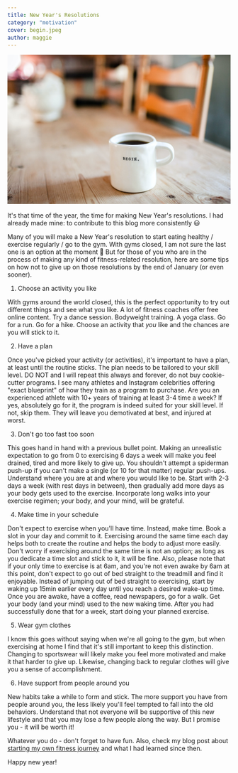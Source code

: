 ```yaml
---
title: New Year's Resolutions
category: "motivation"
cover: begin.jpeg
author: maggie
---
```

![Begin](./begin.jpeg "Cup with motivational text")

It's that time of the year, the time for making New Year's resolutions. I had already made mine: to contribute to this blog more consistently :smiley:

Many of you will make a New Year's resolution to start eating healthy / exercise regularly / go to the gym. With gyms closed, I am not
sure the last one is an option at the moment :grimacing: But for those of you who are in the process of making any kind of fitness-related resolution,
here are some tips on how not to give up on those resolutions by the end of January (or even sooner).

1. Choose an activity you like

With gyms around the world closed, this is the perfect opportunity to try out different things and see what you like. A lot of fitness coaches offer free online content.
Try a dance session. Bodyweight training. A yoga class. Go for a run. Go for a hike. Choose an activity that *you* like and the chances are you will stick to it.

2. Have a plan

Once you've picked your activity (or activities), it's important to have a plan, at least until the routine sticks.
The plan needs to be tailored to your skill level. DO NOT and I will repeat this always and forever, do not buy cookie-cutter programs.
I see many athletes and Instagram celebrities offering "exact blueprint" of how they train as a program to purchase. Are you an experienced athlete with 10+ years
of training at least 3-4 time a week? If yes, absolutely go for it, the program is indeed suited for your skill level. If not, skip them.
They will leave you demotivated at best, and injured at worst.

3. Don't go too fast too soon

This goes hand in hand with a previous bullet point. Making an unrealistic expectation to go from 0 to exercising 6 days a week will make you feel drained, tired and more likely to give up.
You shouldn't attempt a spiderman push-up if you can't make a single (or 10 for that matter) regular push-ups. Understand where you are at and where you would like to be. Start with 2-3 days a week (with rest days in between),
then gradually add more days as your body gets used to the exercise. Incorporate long walks into your exercise regimen; your body, and your mind, will be grateful.

4. Make time in your schedule

Don't expect to exercise when you'll have time. Instead, make time. Book a slot in your day and commit to it. Exercising around the same time each day helps
both to create the routine and helps the body to adjust more easily. Don't worry if exercising around the same time is not an option; as long as you dedicate a time slot and stick to it, it will be fine.
Also, please note that if your only time to exercise is at 6am, and you're not even awake by 6am at this point, don't expect to go out of bed straight to the treadmill and
find it enjoyable. Instead of jumping out of bed straight to exercising, start by waking up 15min earlier every day until you reach a desired wake-up time. Once you are awake, have a coffee, read newspapers, go for a walk.
Get your body (and your mind) used to the new waking time. After you had successfully done that for a week, start doing your planned exercise.

5. Wear gym clothes

I know this goes without saying when we're all going to the gym, but when exercising at home I find that it's still important to keep this distinction. Changing to sportswear will likely make
you feel more motivated and make it that harder to give up. Likewise, changing back to regular clothes will give you a sense of accomplishment.

6. Have support from people around you

New habits take a while to form and stick. The more support you have from people around you, the less likely you'll feel tempted to fall into the old behaviors.
Understand that not everyone will be supportive of this new lifestyle and that you may lose a few people along the way. But I promise you - it will be worth it!

Whatever you do - don't forget to have fun. Also, check my blog post about [starting my own fitness journey](https://maggiesfitness.net/things-I-wish-someone-told-me/) and what I had learned since then.

Happy new year!
